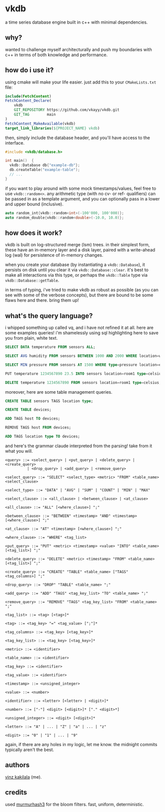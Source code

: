# vkdb

a time series database engine built in c++ with minimal dependencies.

## why?

wanted to challenge myself architecturally and push my boundaries with c++ in terms of both knowledge and performance.

## how do i use it?

using cmake will make your life easier. just add this to your `CMakeLists.txt` file:

```cmake
include(FetchContent)
FetchContent_Declare(
    vkdb
    GIT_REPOSITORY https://github.com/vkayy/vkdb.git
    GIT_TAG        main
)
FetchContent_MakeAvailable(vkdb)
target_link_libraries(${PROJECT_NAME} vkdb)
```

then, simply include the database header, and you'll have access to the interface.

```cpp
#include <vkdb/database.h>

int main()  {
  vkdb::Database db{"example-db"};
  db.createTable("example-table");
  // ...
}
```

if you want to play around with some mock timestamps/values, feel free to use `vkdb::random<>`. any arithmetic type (with no cv- or ref- qualifiers) can be passed in as a template argument, and you can optionally pass in a lower and upper bound (inclusive).

```cpp
auto random_int{vkdb::random<int>(-100'000, 100'000)};
auto random_double{vkdb::random<double>(-10.0, 10.0)};
```

## how does it work?

vkdb is built on log-structured merge (lsm) trees. in their simplest form, these have an in-memory layer and a disk layer, paired with a write-ahead log (wal) for persistence of in-memory changes.

when you create your database (by instantiating a `vkdb::Database`), it persists on disk until you clear it via `vkdb::Database::clear`. it's best to make all interactions via this type, or perhaps the `vkdb::Table` type via `vkdb::Database::getTable`.

in terms of typing, i've tried to make vkdb as robust as possible (as you can see with some of the verbose concepts), but there are bound to be some flaws here and there. bring them up!

## what's the query language?

i whipped something up called vq, and i have not refined it at all. here are some examples queries! i'm shamelessly using sql highlighting here to save you from plain, white text.

```sql
SELECT DATA temperature FROM sensors ALL;

SELECT AVG humidity FROM sensors BETWEEN 1000 AND 2000 WHERE location=warehouse type=sensor;

SELECT MIN pressure FROM sensors AT 1500 WHERE type=pressure location=external;

PUT temperature 1234567890 23.5 INTO sensors location=room1 type=celsius;

DELETE temperature 1234567890 FROM sensors location=room1 type=celsius;
```

moreover, here are some table management queries.
```sql
CREATE TABLE sensors TAGS location type;

CREATE TABLE devices;

ADD TAGS host TO devices;

REMOVE TAGS host FROM devices;

ADD TAGS location type TO devices;
```

and here's the grammar claude interpreted from the parsing! take from it what you will.

```bnf
<query> ::= <select_query> | <put_query> | <delete_query> | <create_query> 
          | <drop_query> | <add_query> | <remove_query>

<select_query> ::= "SELECT" <select_type> <metric> "FROM" <table_name> <select_clause>

<select_type> ::= "DATA" | "AVG" | "SUM" | "COUNT" | "MIN" | "MAX"

<select_clause> ::= <all_clause> | <between_clause> | <at_clause>

<all_clause> ::= "ALL" [<where_clause>] ";"

<between_clause> ::= "BETWEEN" <timestamp> "AND" <timestamp> [<where_clause>] ";"

<at_clause> ::= "AT" <timestamp> [<where_clause>] ";"

<where_clause> ::= "WHERE" <tag_list>

<put_query> ::= "PUT" <metric> <timestamp> <value> "INTO" <table_name> [<tag_list>] ";"

<delete_query> ::= "DELETE" <metric> <timestamp> "FROM" <table_name> [<tag_list>] ";"

<create_query> ::= "CREATE" "TABLE" <table_name> ["TAGS" <tag_columns>] ";"

<drop_query> ::= "DROP" "TABLE" <table_name> ";"

<add_query> ::= "ADD" "TAGS" <tag_key_list> "TO" <table_name> ";"

<remove_query> ::= "REMOVE" "TAGS" <tag_key_list> "FROM" <table_name> ";"

<tag_list> ::= <tag> [<tag>]*

<tag> ::= <tag_key> "=" <tag_value> [";"]*

<tag_columns> ::= <tag_key> [<tag_key>]*

<tag_key_list> ::= <tag_key> [<tag_key>]*

<metric> ::= <identifier>

<table_name> ::= <identifier>

<tag_key> ::= <identifier>

<tag_value> ::= <identifier>

<timestamp> ::= <unsigned_integer>

<value> ::= <number>

<identifier> ::= <letter> [<letter> | <digit>]*

<number> ::= ["-"] <digit> [<digit>]* ["." <digit>*]

<unsigned_integer> ::= <digit> [<digit>]*

<letter> ::= "A" | ... | "Z" | "a" | ... | "z"

<digit> ::= "0" | "1" | ... | "9"
```

again, if there are any holes in my logic, let me know. the midnight commits typically aren't the best.

## authors

[vinz kakilala](https://linkedin.com/in/vinzkakilala) (me).

## credits

used [murmurhash3](https://github.com/aappleby/smhasher/blob/master/src/MurmurHash3.cpp) for the bloom filters. fast, uniform, deterministic.
